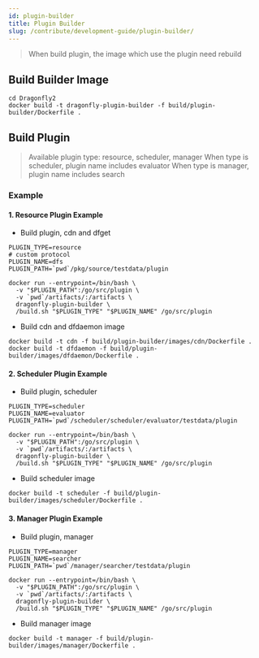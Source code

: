 ```yaml
---
id: plugin-builder
title: Plugin Builder
slug: /contribute/development-guide/plugin-builder/
---
```


> When build plugin, the image which use the plugin need rebuild

## Build Builder Image

```shell
cd Dragonfly2
docker build -t dragonfly-plugin-builder -f build/plugin-builder/Dockerfile .
```

## Build Plugin

> Available plugin type: resource, scheduler, manager
> When type is scheduler, plugin name includes evaluator
> When type is manager, plugin name includes search

### Example

#### 1. Resource Plugin Example

- Build plugin, cdn and dfget

```shell
PLUGIN_TYPE=resource
# custom protocol
PLUGIN_NAME=dfs
PLUGIN_PATH=`pwd`/pkg/source/testdata/plugin

docker run --entrypoint=/bin/bash \
  -v "$PLUGIN_PATH":/go/src/plugin \
  -v `pwd`/artifacts/:/artifacts \
  dragonfly-plugin-builder \
  /build.sh "$PLUGIN_TYPE" "$PLUGIN_NAME" /go/src/plugin
```

- Build cdn and dfdaemon image

```shell
docker build -t cdn -f build/plugin-builder/images/cdn/Dockerfile .
docker build -t dfdaemon -f build/plugin-builder/images/dfdaemon/Dockerfile .
```

#### 2. Scheduler Plugin Example

- Build plugin, scheduler

```shell
PLUGIN_TYPE=scheduler
PLUGIN_NAME=evaluator
PLUGIN_PATH=`pwd`/scheduler/scheduler/evaluator/testdata/plugin

docker run --entrypoint=/bin/bash \
  -v "$PLUGIN_PATH":/go/src/plugin \
  -v `pwd`/artifacts/:/artifacts \
  dragonfly-plugin-builder \
  /build.sh "$PLUGIN_TYPE" "$PLUGIN_NAME" /go/src/plugin
```

- Build scheduler image

```shell
docker build -t scheduler -f build/plugin-builder/images/scheduler/Dockerfile .
```

#### 3. Manager Plugin Example

- Build plugin, manager

```shell
PLUGIN_TYPE=manager
PLUGIN_NAME=searcher
PLUGIN_PATH=`pwd`/manager/searcher/testdata/plugin

docker run --entrypoint=/bin/bash \
  -v "$PLUGIN_PATH":/go/src/plugin \
  -v `pwd`/artifacts/:/artifacts \
  dragonfly-plugin-builder \
  /build.sh "$PLUGIN_TYPE" "$PLUGIN_NAME" /go/src/plugin
```

- Build manager image

```shell
docker build -t manager -f build/plugin-builder/images/manager/Dockerfile .
```
